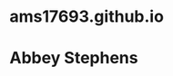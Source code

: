 # ams17693.github.io
<HTML>
  <HEAD>
    <TITLE> MY Webpage Project </TITLE>
  </HEAD>
  <BODY>
    <H1><b>Abbey Stephens</b><H1>
  </BODY>
</HTML>
      
                                
     
